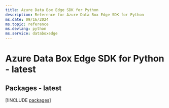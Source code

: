 ```yaml
---
title: Azure Data Box Edge SDK for Python
description: Reference for Azure Data Box Edge SDK for Python
ms.date: 09/16/2024
ms.topic: reference
ms.devlang: python
ms.service: databoxedge
---
```

# Azure Data Box Edge SDK for Python - latest
## Packages - latest
[!INCLUDE [packages](data-box-edge-index.md)]